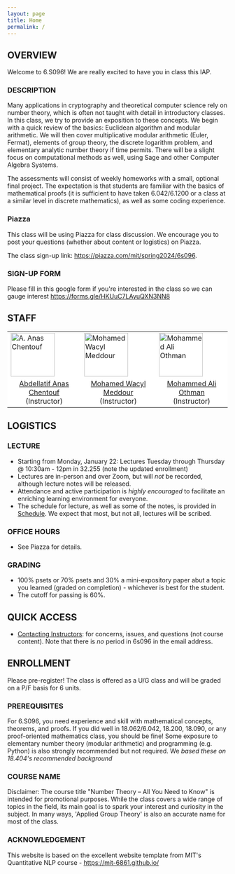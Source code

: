 ```yaml
---
layout: page
title: Home
permalink: /
---
```

## OVERVIEW
Welcome to 6.S096! We are really excited to have you in class this IAP. 


### DESCRIPTION
Many applications in cryptography and theoretical computer science rely on number theory, which is often not taught with detail in introductory classes. In this class, we try to provide an exposition to these concepts. We begin with a quick review of the basics: Euclidean algorithm and modular arithmetic. We will then cover multiplicative modular arithmetic (Euler, Fermat), elements of group theory, the discrete logarithm problem, and elementary analytic number theory if time permits. There will be a slight focus on computational methods as well, using Sage and other Computer Algebra Systems.

The assessments will consist of weekly homeworks with a small, optional final project. The expectation is that students are familiar with the basics of mathematical proofs (it is sufficient to have taken 6.042/6.1200 or a class at a similar level in discrete mathematics), as well as some coding experience.

### Piazza
This class will be using Piazza for class discussion. We encourage you to post your questions (whether about content or logistics) on Piazza. 

The class sign-up link: <a href = "https://piazza.com/mit/spring2024/6s096">https://piazza.com/mit/spring2024/6s096</a>.

### SIGN-UP FORM
Please fill in this google form if you're interested in the class so we can gauge interest <a href="https://forms.gle/HKUuC7LAyuQXN3NN8">https://forms.gle/HKUuC7LAyuQXN3NN8</a>



## STAFF
<p></p>
<table align="center" style="background-color:#FFFFFF" border="0px">
  <tr>
    <td><img src="{{ site.baseurl }}/images/mao_cropped.jpeg" width="100" alt="A. Anas Chentouf"/></td>
    <td><img src="{{ site.baseurl }}/images/mao_cropped.jpeg" width="100" alt="Mohamed Wacyl Meddour"/></td>
    <td><img src="{{ site.baseurl }}/images/mao_cropped.jpeg" width="100" alt="Mohammed Ali Othman"/></td>
  </tr>
  <tr>
  <td align="center" style="background-color:#FFFFFF" border="0"><a href="#">Abdellatif Anas Chentouf</a> (Instructor)</td>
    <td align="center" style="background-color:#FFFFFF" border="0"><a href="#">Mohamed Wacyl Meddour</a> (Instructor)</td>
    <td align="center" style="background-color:#FFFFFF" border="0"><a href="#">Mohammed Ali Othman</a> (Instructor)</td>
    
  </tr>
</table>


## LOGISTICS
### LECTURE
- Starting from Monday, January 22: Lectures Tuesday through Thursday @ 10:30am - 12pm in 32.255 (note the updated enrollment)
- Lectures are in-person and over Zoom, but will *not* be recorded, although lecture notes will be released.
- Attendance and active participation is *highly encouraged* to facilitate an enriching learning environment for everyone.
- The schedule for lecture, as well as some of the notes, is provided in <a href="{{ site.baseurl }}/schedule">Schedule</a>. We expect that most, but not all, lectures will be scribed.
### OFFICE HOURS
- See Piazza for details. 


### GRADING
- 100% psets or 70% psets and 30% a mini-expository paper abut a topic you learned (graded on completion) - whichever is best for the student.
- The cutoff for passing is 60%.

## QUICK ACCESS
- [Contacting Instructors](mailto:6s096-iap24@mit.edu): for concerns, issues, and questions (not course content). Note that there is *no* period in 6s096 in the email address.

## ENROLLMENT
Please pre-register! The class is offered as a U/G class and will be graded on a P/F basis for 6 units. 

### PREREQUISITES 
For 6.S096, you need experience and skill with mathematical concepts, theorems, and proofs.  If you did well in 18.062/6.042, 18.200, 18.090, or any proof-oriented mathematics class, you should be fine! Some exposure to elementary number theory (modular arithmetic) and programming (e.g. Python) is also strongly recommended but not required. We  _based these on 18.404's recommended background_

### COURSE NAME
Disclaimer: The course title "Number Theory – All You Need to Know" is intended for promotional purposes. While the class covers a wide range of topics in the field, its main goal is to spark your interest and curiosity in the subject. In many ways, 'Applied Group Theory' is also an accurate name for most of the class. 

### ACKNOWLEDGEMENT
This website is based on the excellent website template from MIT's Quantitative NLP course - https://mit-6861.github.io/


